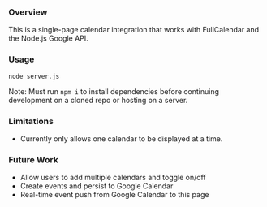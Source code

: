 ### Overview
This is a single-page calendar integration that works with FullCalendar and the Node.js
Google API.

### Usage

```
node server.js
```
Note: Must run `npm i` to install dependencies before continuing development on a
cloned repo or hosting on a server.

### Limitations
* Currently only allows one calendar to be displayed at a time.

### Future Work
* Allow users to add multiple calendars and toggle on/off
* Create events and persist to Google Calendar
* Real-time event push from Google Calendar to this page

